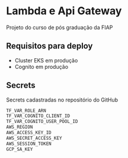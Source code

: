# Lambda e Api Gateway
Projeto do curso de pós graduação da FIAP


## Requisitos para deploy
- Cluster EKS em produção
- Cognito em produção


## Secrets

Secrets cadastradas no repositório do GitHub

```bash
TF_VAR_ROLE_ARN
TF_VAR_COGNITO_CLIENT_ID
TF_VAR_COGNITO_USER_POOL_ID
AWS_REGION
AWS_ACCESS_KEY_ID
AWS_SECRET_ACCESS_KEY
AWS_SESSION_TOKEN
GCP_SA_KEY
```